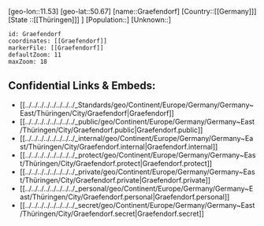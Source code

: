 ﻿---
location: [50.67,11.53]
mapzoom: [7,12] 
mapmarker: city 
type: City
tags:
- geo/City


SpocWebEntityId: 30623
isDeleted: false
confidential: public

---
[geo-lon::11.53]
[geo-lat::50.67]
[name::Graefendorf]
[Country::[[Germany]]]
[State ::[[Thüringen]]] ]
[Population::]
[Unknown::]


```leaflet
id: Graefendorf
coordinates: [[Graefendorf]]
markerFile: [[Graefendorf]]
defaultZoom: 11 
maxZoom: 18
```


## Confidential Links & Embeds: 
- [[../../../../../../../../_Standards/geo/Continent/Europe/Germany/Germany~East/Thüringen/City/Graefendorf|Graefendorf]] 
- [[../../../../../../../../_public/geo/Continent/Europe/Germany/Germany~East/Thüringen/City/Graefendorf.public|Graefendorf.public]] 
- [[../../../../../../../../_internal/geo/Continent/Europe/Germany/Germany~East/Thüringen/City/Graefendorf.internal|Graefendorf.internal]] 
- [[../../../../../../../../_protect/geo/Continent/Europe/Germany/Germany~East/Thüringen/City/Graefendorf.protect|Graefendorf.protect]] 
- [[../../../../../../../../_private/geo/Continent/Europe/Germany/Germany~East/Thüringen/City/Graefendorf.private|Graefendorf.private]] 
- [[../../../../../../../../_personal/geo/Continent/Europe/Germany/Germany~East/Thüringen/City/Graefendorf.personal|Graefendorf.personal]] 
- [[../../../../../../../../_secret/geo/Continent/Europe/Germany/Germany~East/Thüringen/City/Graefendorf.secret|Graefendorf.secret]] 
